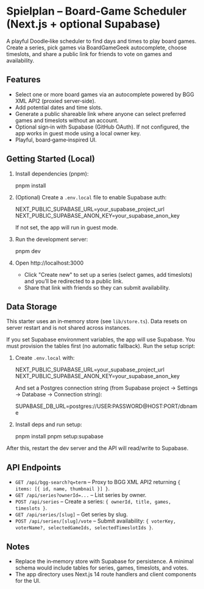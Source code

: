 # Spielplan – Board‑Game Scheduler (Next.js + optional Supabase)

A playful Doodle‑like scheduler to find days and times to play board games. Create a series, pick games via BoardGameGeek autocomplete, choose timeslots, and share a public link for friends to vote on games and availability.

## Features
- Select one or more board games via an autocomplete powered by BGG XML API2 (proxied server‑side).
- Add potential dates and time slots.
- Generate a public shareable link where anyone can select preferred games and timeslots without an account.
- Optional sign‑in with Supabase (GitHub OAuth). If not configured, the app works in guest mode using a local owner key.
- Playful, board‑game‑inspired UI.

## Getting Started (Local)

1. Install dependencies (pnpm):

   pnpm install

2. (Optional) Create a `.env.local` file to enable Supabase auth:

   NEXT_PUBLIC_SUPABASE_URL=your_supabase_project_url
   NEXT_PUBLIC_SUPABASE_ANON_KEY=your_supabase_anon_key

   If not set, the app will run in guest mode.

3. Run the development server:

   pnpm dev

4. Open http://localhost:3000
   - Click "Create new" to set up a series (select games, add timeslots) and you’ll be redirected to a public link.
   - Share that link with friends so they can submit availability.

## Data Storage
This starter uses an in‑memory store (see `lib/store.ts`). Data resets on server restart and is not shared across instances.

If you set Supabase environment variables, the app will use Supabase. You must provision the tables first (no automatic fallback). Run the setup script:

1. Create `.env.local` with:

   NEXT_PUBLIC_SUPABASE_URL=your_supabase_project_url
   NEXT_PUBLIC_SUPABASE_ANON_KEY=your_supabase_anon_key

   And set a Postgres connection string (from Supabase project -> Settings -> Database -> Connection string):

   SUPABASE_DB_URL=postgres://USER:PASSWORD@HOST:PORT/dbname

2. Install deps and run setup:

   pnpm install
   pnpm setup:supabase

After this, restart the dev server and the API will read/write to Supabase.

## API Endpoints
- `GET /api/bgg-search?q=term` – Proxy to BGG XML API2 returning `{ items: [{ id, name, thumbnail }] }`.
- `GET /api/series?ownerId=...` – List series by owner.
- `POST /api/series` – Create a series: `{ ownerId, title, games, timeslots }`.
- `GET /api/series/[slug]` – Get series by slug.
- `POST /api/series/[slug]/vote` – Submit availability: `{ voterKey, voterName?, selectedGameIds, selectedTimeslotIds }`.

## Notes
- Replace the in‑memory store with Supabase for persistence. A minimal schema would include tables for series, games, timeslots, and votes.
- The app directory uses Next.js 14 route handlers and client components for the UI.
